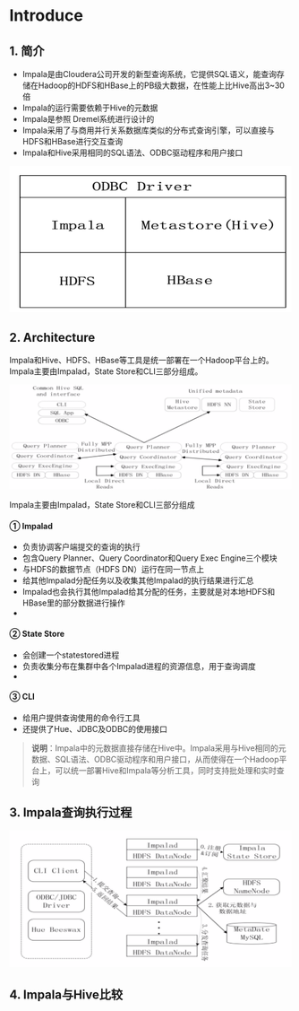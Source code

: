 # Introduce
## 1. 简介
- Impala是由Cloudera公司开发的新型查询系统，它提供SQL语义，能查询存储在Hadoop的HDFS和HBase上的PB级大数据，在性能上比Hive高出3~30倍
- Impala的运行需要依赖于Hive的元数据
- Impala是参照 Dremel系统进行设计的
- Impala采用了与商用并行关系数据库类似的分布式查询引擎，可以直接与HDFS和HBase进行交互查询
- Impala和Hive采用相同的SQL语法、ODBC驱动程序和用户接口

![Impala与其他组件关系](assets/markdown-img-paste-20190801141346940.png)

## 2. Architecture
Impala和Hive、HDFS、HBase等工具是统一部署在一个Hadoop平台上的。
Impala主要由Impalad，State Store和CLI三部分组成。

![Impala系统架构](assets/markdown-img-paste-20190801141917537.png)

Impala主要由Impalad，State Store和CLI三部分组成

#### ① Impalad
- 负责协调客户端提交的查询的执行
- 包含Query Planner、Query Coordinator和Query Exec Engine三个模块
- 与HDFS的数据节点（HDFS DN）运行在同一节点上
- 给其他Impalad分配任务以及收集其他Impalad的执行结果进行汇总
- Impalad也会执行其他Impalad给其分配的任务，主要就是对本地HDFS和HBase里的部分数据进行操作
-
#### ② State Store
- 会创建一个statestored进程
- 负责收集分布在集群中各个Impalad进程的资源信息，用于查询调度
-
#### ③ CLI
- 给用户提供查询使用的命令行工具
- 还提供了Hue、JDBC及ODBC的使用接口

>**说明**：Impala中的元数据直接存储在Hive中。Impala采用与Hive相同的元数据、SQL语法、ODBC驱动程序和用户接口，从而使得在一个Hadoop平台上，可以统一部署Hive和Impala等分析工具，同时支持批处理和实时查询

## 3. Impala查询执行过程
![Impala查询过程](assets/markdown-img-paste-20190801174627583.png)



## 4. Impala与Hive比较
